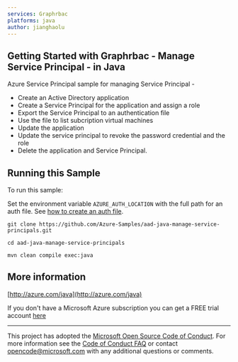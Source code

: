 ```yaml
---
services: Graphrbac
platforms: java
author: jianghaolu
---
```


## Getting Started with Graphrbac - Manage Service Principal - in Java ##


  Azure Service Principal sample for managing Service Principal -
   - Create an Active Directory application
   - Create a Service Principal for the application and assign a role
   - Export the Service Principal to an authentication file
   - Use the file to list subcription virtual machines
   - Update the application
   - Update the service principal to revoke the password credential and the role
   - Delete the application and Service Principal.
 

## Running this Sample ##

To run this sample:

Set the environment variable `AZURE_AUTH_LOCATION` with the full path for an auth file. See [how to create an auth file](https://github.com/Azure/azure-libraries-for-java/blob/master/AUTH.md).

    git clone https://github.com/Azure-Samples/aad-java-manage-service-principals.git

    cd aad-java-manage-service-principals

    mvn clean compile exec:java

## More information ##

[http://azure.com/java](http://azure.com/java)

If you don't have a Microsoft Azure subscription you can get a FREE trial account [here](http://go.microsoft.com/fwlink/?LinkId=330212)

---

This project has adopted the [Microsoft Open Source Code of Conduct](https://opensource.microsoft.com/codeofconduct/). For more information see the [Code of Conduct FAQ](https://opensource.microsoft.com/codeofconduct/faq/) or contact [opencode@microsoft.com](mailto:opencode@microsoft.com) with any additional questions or comments.